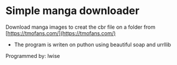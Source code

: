 # Simple manga downloader 
Download manga images to creat the cbr file on a folder from [https://tmofans.com/](https://tmofans.com/) 

* The program is  writen on puthon using beautiful soap and urrllib

Programmed by: lwise